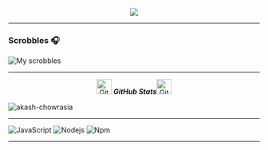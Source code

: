 <p align="center">
  <img src="https://github-readme-stats.vercel.app/api/?username=9P9&title_color=4F8CC9&text_color=9f9f9f&show_icons=true&bg_color=00000000&hide_border=true&icon_color=4F8CC9&hide_title=true&count_private=true" />
</p>

---

### Scrobbles 🎧

![My scrobbles](https://lastfm-recently-played.vercel.app/api?user=mrlooci )

---

<p align="center">
 <img src="https://media.giphy.com/media/8UHRm5oY4k4FDxq5QG/giphy.gif" width="30px" alt="GitHub-Status"/>&nbsp;<i><b>GitHub Stats</b></i><img src="https://media.giphy.com/media/8UHRm5oY4k4FDxq5QG/giphy.gif" width="30px" alt="GitHub-Status"/></p>
</center>

<p align="center">
<p><img src="https://github-readme-stats.vercel.app/api/top-langs?username=9P9&show_icons=true&locale=en&layout=compact" alt="akash-chowrasia" /></p></p>
</center>

---

![JavaScript](https://img.shields.io/badge/-JavaScript-%23F7DF1C?style=flat-square&logo=javascript&logoColor=000000&labelColor=%23F7DF1C&color=%23FFCE5A)
![Nodejs](https://img.shields.io/badge/-Nodejs-339933?style=flat-square&logo=Node.js&logoColor=ffffff)
![Npm](https://img.shields.io/badge/-npm-CB3837?style=flat-square&logo=npm)

---
